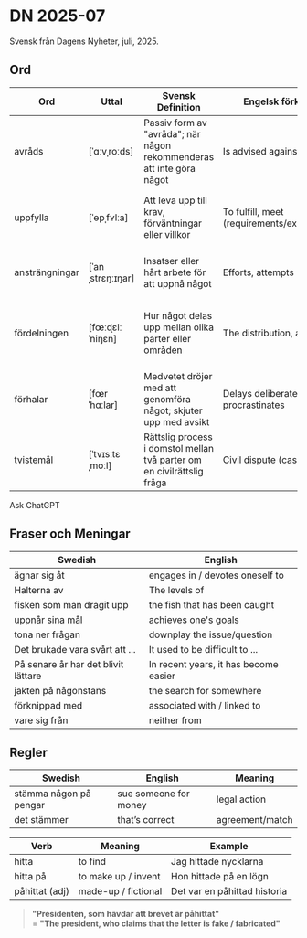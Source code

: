 # DN 2025-07
Svensk från Dagens Nyheter, juli, 2025.

## Ord

| Ord   | Uttal           | Svensk Definition                                         | Engelsk förklaring                      | Kinesisk förklaring   | Exempel mening                                         |
|-------|-----------------|------------------------------------------------------------|-----------------------------------------|-----------------------|--------------------------------------------------------|
| avråds  | [ˈɑːvˌroːds]       | Passiv form av "avråda"; när någon rekommenderas att inte göra något      | Is advised against                         | 被劝阻，被建议不要             | Det avråds från att resa till området på grund av oroligheterna.                                |
| uppfylla  | [ˈɵpˌfʏlːa]         | Att leva upp till krav, förväntningar eller villkor                  | To fulfill, meet (requirements/expectations) | 满足，达到，实现             | För att få jobbet måste du uppfylla alla angivna kvalifikationer.                          |
| ansträngningar | [ˈanˌstrɛŋːɪŋar]       | Insatser eller hårt arbete för att uppnå något                          | Efforts, attempts                          | 努力，尽力                      | Trots stora ansträngningar lyckades de inte nå sitt mål.                                      |
| fördelningen | [fœːɖɛlːˈniŋɛn]      | Hur något delas upp mellan olika parter eller områden                        | The distribution, allocation         | 分配，分布                     | Fördelningen av resurser mellan avdelningarna var inte helt rättvis.                            |
| förhalar  | [fœrˈhɑːlar]        | Medvetet dröjer med att genomföra något; skjuter upp med avsikt           | Delays deliberately, procrastinates     | 故意拖延                      | Myndigheten anklagas för att förhala beslutet trots tydliga bevis.                              |
| tvistemål  | [ˈtvɪsːtɛˌmoːl]     | Rättslig process i domstol mellan två parter om en civilrättslig fråga          | Civil dispute (case)               | 民事诉讼                      | Tvistemål om vårdnad av barn kan ta lång tid att lösa i domstol.                              |


Ask ChatGPT



## Fraser och Meningar
| Swedish       | English         |
|---------------|-----------------|
| ägnar sig åt   | engages in / devotes oneself to |
| Halterna av | The levels of      |
| fisken som man dragit upp   | the fish that has been caught   |
| uppnår sina mål     | achieves one's goals  |
| tona ner frågan   | downplay the issue/question |
| Det brukade vara svårt att ...   | It used to be difficult to ...   |
| På senare år har det blivit lättare   | In recent years, it has become easier |
| jakten på någonstans  | the search for somewhere     |
| förknippad med  | associated with / linked to |
| vare sig från   | neither from          |

## Regler
| Swedish | English | Meaning |
| --- | --- | --- |
| stämma någon på pengar | sue someone for money | legal action |
| det stämmer | that’s correct | agreement/match |

| Verb | Meaning | Example |
| --- | --- | --- |
| hitta | to find | Jag hittade nycklarna |
| hitta på | to make up / invent | Hon hittade på en lögn |
| påhittat (adj) | made-up / fictional | Det var en påhittad historia |

> **"Presidenten, som hävdar att brevet är påhittat"**  
> \= **"The president, who claims that the letter is fake / fabricated"**
